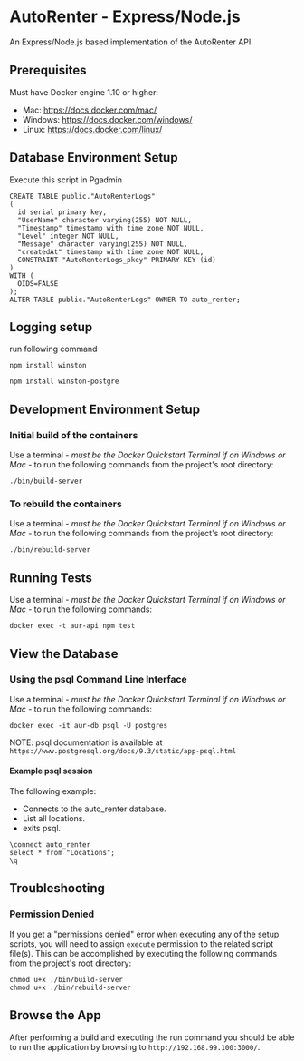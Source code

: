 # AutoRenter - Express/Node.js #

An Express/Node.js based implementation of the AutoRenter API.

## Prerequisites ##

Must have Docker engine 1.10 or higher:

- Mac: https://docs.docker.com/mac/
- Windows: https://docs.docker.com/windows/
- Linux: https://docs.docker.com/linux/

## Database Environment Setup ##
Execute this script in Pgadmin
```
CREATE TABLE public."AutoRenterLogs"
(
  id serial primary key,
  "UserName" character varying(255) NOT NULL,
  "Timestamp" timestamp with time zone NOT NULL,
  "Level" integer NOT NULL,
  "Message" character varying(255) NOT NULL,
  "createdAt" timestamp with time zone NOT NULL,
  CONSTRAINT "AutoRenterLogs_pkey" PRIMARY KEY (id)
)
WITH (
  OIDS=FALSE
);
ALTER TABLE public."AutoRenterLogs" OWNER TO auto_renter;
```
## Logging setup ##

run following command
```
npm install winston

npm install winston-postgre
```
## Development Environment Setup ##

### Initial build of the containers ###

Use a terminal - *must be the Docker Quickstart Terminal if on Windows or Mac* - to run the following commands from the project's root directory:

```
./bin/build-server
```




### To rebuild the containers ###

Use a terminal - *must be the Docker Quickstart Terminal if on Windows or Mac* - to run the following commands from the project's root directory:

```
./bin/rebuild-server
```

## Running Tests ##

Use a terminal - *must be the Docker Quickstart Terminal if on Windows or Mac* - to run the following commands:

```
docker exec -t aur-api npm test
```

## View the Database ##

### Using the psql Command Line Interface ###

Use a terminal - *must be the Docker Quickstart Terminal if on Windows or Mac* - to run the following commands:

```
docker exec -it aur-db psql -U postgres
```

NOTE: psql documentation is available at `https://www.postgresql.org/docs/9.3/static/app-psql.html`

#### Example psql session ####

The following example:

 - Connects to the auto_renter database.
 - List all locations.
 - exits psql.

```
\connect auto_renter
select * from "Locations";
\q
```

## Troubleshooting ##

### Permission Denied ###

If you get a "permissions denied" error when executing any of the setup scripts, you will need to assign `execute` permission to the related script file(s). This can be accomplished by executing the following commands from the project's root directory:

```
chmod u+x ./bin/build-server
chmod u+x ./bin/rebuild-server
```

## Browse the App ##

After performing a build and executing the run command you should be able to run the application by browsing to `http://192.168.99.100:3000/`.

